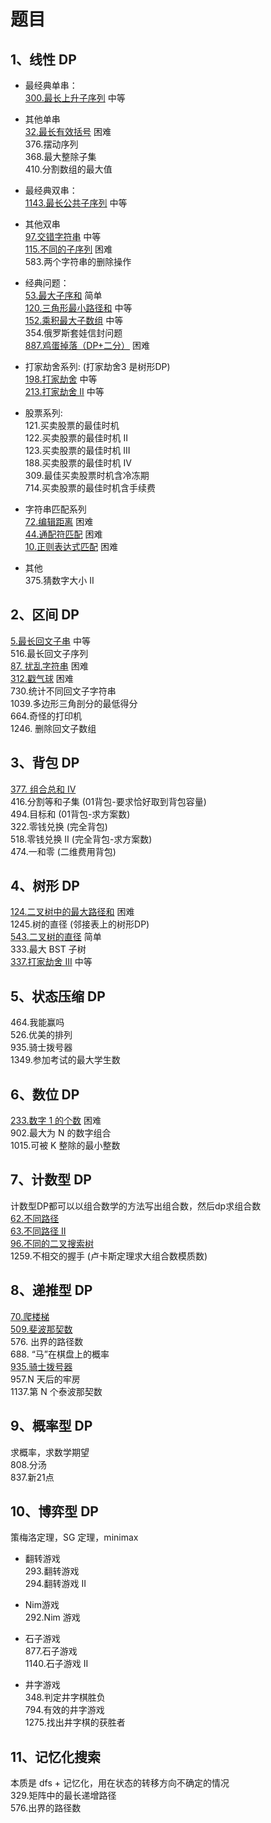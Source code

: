 # 题目

## 1、线性 DP

-   最经典单串：  
    [300.最长上升子序列](https://www.cnblogs.com/bonelee/p/17078169.html#lengthOfLIS) 中等
    
-   其他单串  
    [32.最长有效括号](https://www.cnblogs.com/bonelee/p/17078169.html#longestValidParentheses) 困难  
    376.摆动序列  
    368.最大整除子集  
    410.分割数组的最大值
    
-   最经典双串：  
    [1143.最长公共子序列](https://www.cnblogs.com/bonelee/p/17078169.html#longestCommonSubsequence) 中等
    
-   其他双串  
    [97.交错字符串](https://www.cnblogs.com/bonelee/p/17078169.html#isInterleave) 中等  
    [115.不同的子序列](https://www.cnblogs.com/bonelee/p/17078169.html#numDistinct) 困难  
    583.两个字符串的删除操作
    
-   经典问题：  
    [53.最大子序和](https://www.cnblogs.com/bonelee/p/17078169.html#maxSubArray) 简单  
    [120.三角形最小路径和](https://www.cnblogs.com/bonelee/p/17078169.html#minimumTotal) 中等  
    [152.乘积最大子数组](https://www.cnblogs.com/bonelee/p/17078169.html#maxProduct) 中等  
    354.俄罗斯套娃信封问题  
    [887.鸡蛋掉落（DP+二分）](https://www.cnblogs.com/bonelee/p/17078169.html#superEggDrop) 困难
    
-   打家劫舍系列: (打家劫舍3 是树形DP)  
    [198.打家劫舍](https://www.cnblogs.com/bonelee/p/17078169.html#rob) 中等  
    [213.打家劫舍 II](https://www.cnblogs.com/bonelee/p/17078169.html#rob2) 中等
    
-   股票系列:  
    121.买卖股票的最佳时机  
    122.买卖股票的最佳时机 II  
    123.买卖股票的最佳时机 III  
    188.买卖股票的最佳时机 IV  
    309.最佳买卖股票时机含冷冻期  
    714.买卖股票的最佳时机含手续费
    
-   字符串匹配系列  
    [72.编辑距离](https://www.cnblogs.com/bonelee/p/17078169.html#distance) 困难  
    [44.通配符匹配](https://www.cnblogs.com/bonelee/p/17078169.html#isMatch) 困难  
    [10.正则表达式匹配](https://www.cnblogs.com/bonelee/p/17078169.html#isMatch2) 困难
    
-   其他  
    375.猜数字大小 II
    

## 2、区间 DP

[5.最长回文子串](https://www.cnblogs.com/bonelee/p/17078169.html#longestPalindrome) 中等  
516.最长回文子序列  
[87\. 扰乱字符串](https://www.cnblogs.com/bonelee/p/17078169.html#isScramble) 困难  
[312.戳气球](https://www.cnblogs.com/bonelee/p/17078169.html#maxCoins) 困难  
730.统计不同回文子字符串  
1039.多边形三角剖分的最低得分  
664.奇怪的打印机  
1246\. 删除回文子数组

## 3、背包 DP

[377\. 组合总和 Ⅳ](https://www.cnblogs.com/bonelee/p/17078169.html#combinationSum4)  
416.分割等和子集 (01背包-要求恰好取到背包容量)  
494.目标和 (01背包-求方案数)  
322.零钱兑换 (完全背包)  
518.零钱兑换 II (完全背包-求方案数)  
474.一和零 (二维费用背包)

## 4、树形 DP

[124.二叉树中的最大路径和](https://www.cnblogs.com/bonelee/p/17078169.html#maxPathSum) 困难  
1245.树的直径 (邻接表上的树形DP)  
[543.二叉树的直径](https://www.cnblogs.com/bonelee/p/17078169.html#diameterOfBinaryTree) 简单  
333.最大 BST 子树  
[337.打家劫舍 III](https://www.cnblogs.com/bonelee/p/17078169.html#rob3) 中等

## 5、状态压缩 DP

464.我能赢吗  
526.优美的排列  
935.骑士拨号器  
1349.参加考试的最大学生数

## 6、数位 DP

[233.数字 1 的个数](https://www.cnblogs.com/bonelee/p/17078169.html#countDigitOne) 困难  
902.最大为 N 的数字组合  
1015.可被 K 整除的最小整数

## 7、计数型 DP

计数型DP都可以以组合数学的方法写出组合数，然后dp求组合数  
[62.不同路径](https://www.cnblogs.com/bonelee/p/17078169.html#uniquePaths)  
[63.不同路径 II](https://www.cnblogs.com/bonelee/p/17078169.html#uniquePathsWithObstacles)  
[96.不同的二叉搜索树](https://www.cnblogs.com/bonelee/p/17078169.html#numTrees)  
1259.不相交的握手 (卢卡斯定理求大组合数模质数)

## 8、递推型 DP

[70.爬楼梯](https://www.cnblogs.com/bonelee/p/17078169.html#climbStairs)  
[509.斐波那契数](https://www.cnblogs.com/bonelee/p/17078169.html#fib)  
576\. 出界的路径数  
688\. “马”在棋盘上的概率  
[935.骑士拨号器](https://www.cnblogs.com/bonelee/p/17078169.html#knightDialer)  
957.N 天后的牢房  
1137.第 N 个泰波那契数

## 9、概率型 DP

求概率，求数学期望  
808.分汤  
837.新21点

## 10、博弈型 DP

策梅洛定理，SG 定理，minimax

-   翻转游戏  
    293.翻转游戏  
    294.翻转游戏 II
    
-   Nim游戏  
    292.Nim 游戏
    
-   石子游戏  
    877.石子游戏  
    1140.石子游戏 II
    
-   井字游戏  
    348.判定井字棋胜负  
    794.有效的井字游戏  
    1275.找出井字棋的获胜者
    

## 11、记忆化搜索

本质是 dfs + 记忆化，用在状态的转移方向不确定的情况  
329.矩阵中的最长递增路径  
576.出界的路径数
